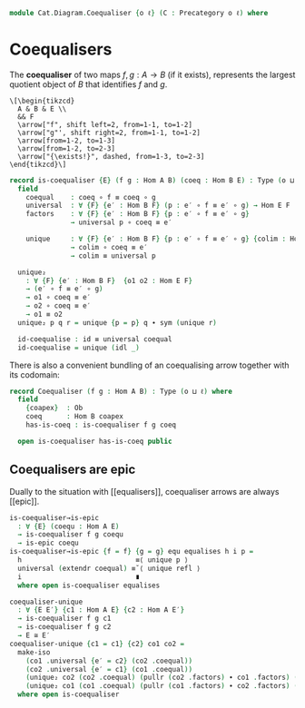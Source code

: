<!--
```agda
open import Cat.Prelude
```
-->

```agda
module Cat.Diagram.Coequaliser {o ℓ} (C : Precategory o ℓ) where

```

<!--
```agda
open import Cat.Reasoning C
private variable
  A B : Ob
  f g h : Hom A B
```
-->

# Coequalisers

The **coequaliser** of two maps $f, g : A \to B$ (if it exists),
represents the largest quotient object of $B$ that identifies $f$
and $g$.

~~~{.quiver}
\[\begin{tikzcd}
  A & B & E \\
  && F
  \arrow["f", shift left=2, from=1-1, to=1-2]
  \arrow["g"', shift right=2, from=1-1, to=1-2]
  \arrow[from=1-2, to=1-3]
  \arrow[from=1-2, to=2-3]
  \arrow["{\exists!}", dashed, from=1-3, to=2-3]
\end{tikzcd}\]
~~~

```agda
record is-coequaliser {E} (f g : Hom A B) (coeq : Hom B E) : Type (o ⊔ ℓ) where
  field
    coequal    : coeq ∘ f ≡ coeq ∘ g
    universal  : ∀ {F} {e′ : Hom B F} (p : e′ ∘ f ≡ e′ ∘ g) → Hom E F
    factors    : ∀ {F} {e′ : Hom B F} {p : e′ ∘ f ≡ e′ ∘ g}
               → universal p ∘ coeq ≡ e′

    unique     : ∀ {F} {e′ : Hom B F} {p : e′ ∘ f ≡ e′ ∘ g} {colim : Hom E F}
               → colim ∘ coeq ≡ e′
               → colim ≡ universal p

  unique₂
    : ∀ {F} {e′ : Hom B F}  {o1 o2 : Hom E F}
    → (e′ ∘ f ≡ e′ ∘ g)
    → o1 ∘ coeq ≡ e′
    → o2 ∘ coeq ≡ e′
    → o1 ≡ o2
  unique₂ p q r = unique {p = p} q ∙ sym (unique r)

  id-coequalise : id ≡ universal coequal
  id-coequalise = unique (idl _)
```

There is also a convenient bundling of an coequalising arrow together with
its codomain:

```agda
record Coequaliser (f g : Hom A B) : Type (o ⊔ ℓ) where
  field
    {coapex}  : Ob
    coeq      : Hom B coapex
    has-is-coeq : is-coequaliser f g coeq

  open is-coequaliser has-is-coeq public
```

## Coequalisers are epic

Dually to the situation with [[equalisers]], coequaliser arrows are
always [[epic]].

```agda
is-coequaliser→is-epic
  : ∀ {E} (coequ : Hom A E)
  → is-coequaliser f g coequ
  → is-epic coequ
is-coequaliser→is-epic {f = f} {g = g} equ equalises h i p =
  h                            ≡⟨ unique p ⟩
  universal (extendr coequal) ≡˘⟨ unique refl ⟩
  i                            ∎
  where open is-coequaliser equalises

coequaliser-unique
  : ∀ {E E′} {c1 : Hom A E} {c2 : Hom A E′}
  → is-coequaliser f g c1
  → is-coequaliser f g c2
  → E ≅ E′
coequaliser-unique {c1 = c1} {c2} co1 co2 =
  make-iso
    (co1 .universal {e′ = c2} (co2 .coequal))
    (co2 .universal {e′ = c1} (co1 .coequal))
    (unique₂ co2 (co2 .coequal) (pullr (co2 .factors) ∙ co1 .factors) (idl _))
    (unique₂ co1 (co1 .coequal) (pullr (co1 .factors) ∙ co2 .factors) (idl _))
  where open is-coequaliser
```
